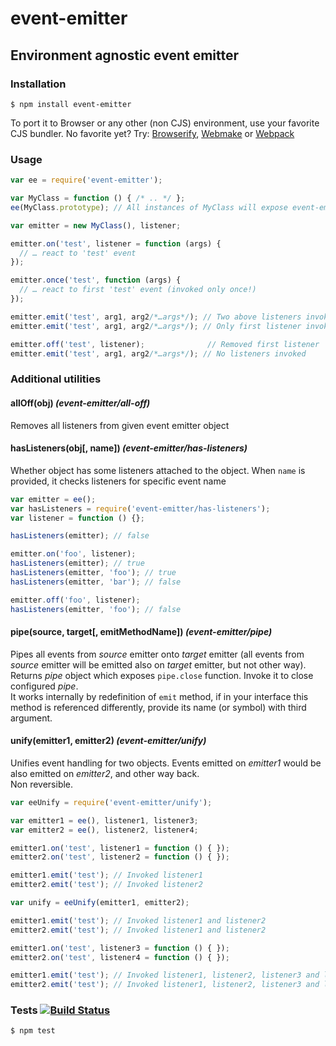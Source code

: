 # event-emitter







































<extoc></extoc>

## Environment agnostic event emitter

### Installation

	$ npm install event-emitter

To port it to Browser or any other (non CJS) environment, use your favorite CJS bundler. No favorite yet? Try: [Browserify](http://browserify.org/), [Webmake](https://github.com/medikoo/modules-webmake) or [Webpack](http://webpack.github.io/)

### Usage

```javascript
var ee = require('event-emitter');

var MyClass = function () { /* .. */ };
ee(MyClass.prototype); // All instances of MyClass will expose event-emitter interface

var emitter = new MyClass(), listener;

emitter.on('test', listener = function (args) {
  // … react to 'test' event
});

emitter.once('test', function (args) {
  // … react to first 'test' event (invoked only once!)
});

emitter.emit('test', arg1, arg2/*…args*/); // Two above listeners invoked
emitter.emit('test', arg1, arg2/*…args*/); // Only first listener invoked

emitter.off('test', listener);              // Removed first listener
emitter.emit('test', arg1, arg2/*…args*/); // No listeners invoked
```
### Additional utilities

#### allOff(obj) _(event-emitter/all-off)_

Removes all listeners from given event emitter object

#### hasListeners(obj[, name]) _(event-emitter/has-listeners)_

Whether object has some listeners attached to the object.
When `name` is provided, it checks listeners for specific event name

```javascript
var emitter = ee();
var hasListeners = require('event-emitter/has-listeners');
var listener = function () {};

hasListeners(emitter); // false

emitter.on('foo', listener);
hasListeners(emitter); // true
hasListeners(emitter, 'foo'); // true
hasListeners(emitter, 'bar'); // false

emitter.off('foo', listener);
hasListeners(emitter, 'foo'); // false
```

#### pipe(source, target[, emitMethodName]) _(event-emitter/pipe)_

Pipes all events from _source_ emitter onto _target_ emitter (all events from _source_ emitter will be emitted also on _target_ emitter, but not other way).  
Returns _pipe_ object which exposes `pipe.close` function. Invoke it to close configured _pipe_.  
It works internally by redefinition of `emit` method, if in your interface this method is referenced differently, provide its name (or symbol) with third argument.

#### unify(emitter1, emitter2) _(event-emitter/unify)_

Unifies event handling for two objects. Events emitted on _emitter1_ would be also emitted on _emitter2_, and other way back.  
Non reversible.

```javascript
var eeUnify = require('event-emitter/unify');

var emitter1 = ee(), listener1, listener3;
var emitter2 = ee(), listener2, listener4;

emitter1.on('test', listener1 = function () { });
emitter2.on('test', listener2 = function () { });

emitter1.emit('test'); // Invoked listener1
emitter2.emit('test'); // Invoked listener2

var unify = eeUnify(emitter1, emitter2);

emitter1.emit('test'); // Invoked listener1 and listener2
emitter2.emit('test'); // Invoked listener1 and listener2

emitter1.on('test', listener3 = function () { });
emitter2.on('test', listener4 = function () { });

emitter1.emit('test'); // Invoked listener1, listener2, listener3 and listener4
emitter2.emit('test'); // Invoked listener1, listener2, listener3 and listener4
```

### Tests [![Build Status](https://travis-ci.org/medikoo/event-emitter.png)](https://travis-ci.org/medikoo/event-emitter)

	$ npm test
